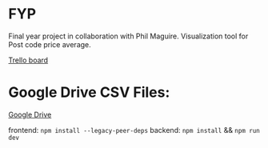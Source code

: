 # FYP

Final year project in collaboration with Phil Maguire.
Visualization tool for Post code price average.

[Trello board](https://trello.com/b/W8BPwKf3/final-year-project-martynas)

# Google Drive CSV Files:

[Google Drive](https://drive.google.com/drive/folders/1Eys_iTOJ0MV4imoWZ1SbSlDGU6ZDrpk-?usp=sharing)

frontend: `npm install --legacy-peer-deps`
backend: `npm install` && `npm run dev`

